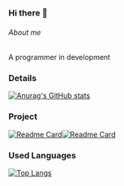 ### Hi there 👋

###### About me
A programmer in development

### Details

[![Anurag's GitHub stats](https://github-readme-stats.vercel.app/api?username=juravellar&show_icons=true&theme=dark)](https://github.com/anuraghazra/github-readme-stats)

### Project

[![Readme Card](https://github-readme-stats.vercel.app/api/pin/?username=juravellar&repo=TikTok-Project&theme=dark)](https://github.com/anuraghazra/github-readme-stats)[![Readme Card](https://github-readme-stats.vercel.app/api/pin/?username=juravellar&repo=AlgaWorksContatos&theme=dark)](https://github.com/anuraghazra/github-readme-stats)

### Used Languages
[![Top Langs](https://github-readme-stats.vercel.app/api/top-langs/?username=juravellar&layout=compact&theme=dark)](https://github.com/anuraghazra/github-readme-stats)

